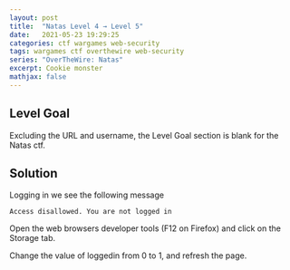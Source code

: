 ```yaml
---
layout: post
title:  "Natas Level 4 → Level 5"
date:   2021-05-23 19:29:25
categories: ctf wargames web-security
tags: wargames ctf overthewire web-security
series: "OverTheWire: Natas"
excerpt: Cookie monster
mathjax: false
---
```


## Level Goal
Excluding the URL and username, the Level Goal section is blank for the Natas ctf.


## Solution

Logging in we see the following message
```
Access disallowed. You are not logged in
```

Open the web browsers developer tools (F12 on Firefox) and click on the Storage tab.

Change the value of loggedin from 0 to 1, and refresh the page.


